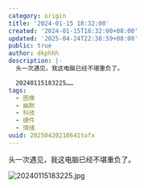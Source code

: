 ```yaml
---
category: origin
title: '2024-01-15 18:32:00'
created: '2024-01-15T18:32:00+08:00'
updated: '2025-04-24T22:38:59+08:00'
public: true
author: dkphhh
description: |-
  头一次遇见，我这电脑已经不堪重负了。

  20240115183225……
tags:
  - 图像
  - 幽默
  - 科技
  - 硬件
  - 情绪
uuid: 20250420210641tofx
---
```


头一次遇见，我这电脑已经不堪重负了。

![20240115183225.jpg](https://img.dkphhh.me/20240115183225.jpg)
